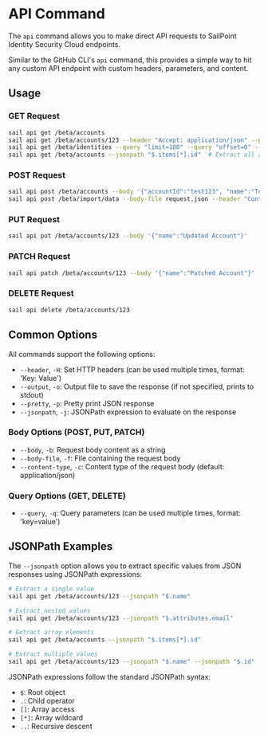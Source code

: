 # API Command

The `api` command allows you to make direct API requests to SailPoint Identity Security Cloud endpoints.

Similar to the GitHub CLI's `api` command, this provides a simple way to hit any custom API endpoint with custom headers, parameters, and content.

## Usage

### GET Request

```bash
sail api get /beta/accounts
sail api get /beta/accounts/123 --header "Accept: application/json" --pretty
sail api get /beta/identities --query "limit=100" --query "offset=0" --output identities.json
sail api get /beta/accounts --jsonpath "$.items[*].id"  # Extract all account IDs
```

### POST Request

```bash
sail api post /beta/accounts --body '{"accountId":"test123", "name":"Test Account"}'
sail api post /beta/import/data --body-file request.json --header "Content-Type: application/json"
```

### PUT Request

```bash
sail api put /beta/accounts/123 --body '{"name":"Updated Account"}'
```

### PATCH Request

```bash
sail api patch /beta/accounts/123 --body '{"name":"Patched Account"}'
```

### DELETE Request

```bash
sail api delete /beta/accounts/123
```

## Common Options

All commands support the following options:

- `--header`, `-H`: Set HTTP headers (can be used multiple times, format: 'Key: Value')
- `--output`, `-o`: Output file to save the response (if not specified, prints to stdout)
- `--pretty`, `-p`: Pretty print JSON response
- `--jsonpath`, `-j`: JSONPath expression to evaluate on the response

### Body Options (POST, PUT, PATCH)

- `--body`, `-b`: Request body content as a string
- `--body-file`, `-f`: File containing the request body
- `--content-type`, `-c`: Content type of the request body (default: application/json)

### Query Options (GET, DELETE)

- `--query`, `-q`: Query parameters (can be used multiple times, format: 'key=value')

## JSONPath Examples

The `--jsonpath` option allows you to extract specific values from JSON responses using JSONPath expressions:

```bash
# Extract a single value
sail api get /beta/accounts/123 --jsonpath "$.name"

# Extract nested values
sail api get /beta/accounts/123 --jsonpath "$.attributes.email"

# Extract array elements
sail api get /beta/accounts --jsonpath "$.items[*].id"

# Extract multiple values
sail api get /beta/accounts/123 --jsonpath "$.name" --jsonpath "$.id"
```

JSONPath expressions follow the standard JSONPath syntax:
- `$`: Root object
- `.`: Child operator
- `[]`: Array access
- `[*]`: Array wildcard
- `..`: Recursive descent 